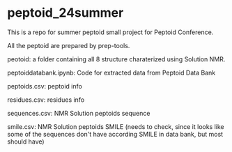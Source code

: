# peptoid_24summer

This is a repo for summer peptoid small project for Peptoid Conference.

All the peptoid are prepared by prep-tools.

peotoid: a folder containing all 8 structure charaterized using Solution NMR.

peptoiddatabank.ipynb: Code for extracted data from Peptoid Data Bank

peptoids.csv: peptoid info

residues.csv: residues info

sequences.csv: NMR Solution peptoids sequence 

smile.csv: NMR Solution peptoids SMILE (needs to check, since it looks like some of the sequences don't have according SMILE in data bank, but most should have) 
